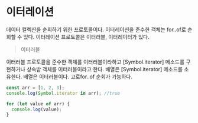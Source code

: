 # 이터레이션

데이터 컬렉션을 순회하기 위한 프로토콜이다. 이터레이션을 준수한 객체는 for..of로 순회할 수 있다. 이터레이션 프로토콜은 이터러블, 이터레이터가 있다.

> 이터러블

이터러블 프로토콜을 준수한 객체를 이터러블이라하고 \[Symbol.iterator\] 메소드를 구현하거나 상속받 객체를 이터러블이라고 한다. 배열은 \[Symbol.iterator\] 메소드를 소유한다. 배열은 이터러블이다. 고로for..of 순회가 가능하다.

```javascript
const arr = [1, 2, 3];
console.log(Symbol.iterator in arr); //true

for (let value of arr) {
  console.log(value);
}

```


